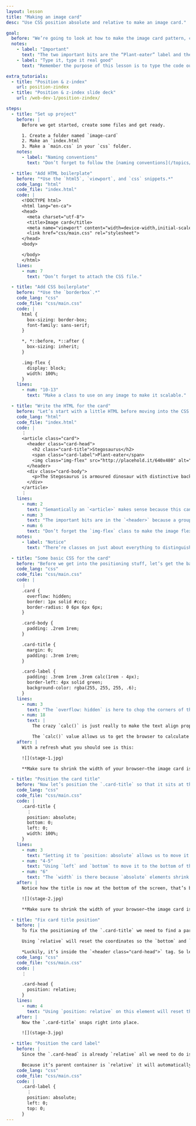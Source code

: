 ```yaml
---
layout: lesson
title: "Making an image card"
desc: "Use CSS position absolute and relative to make an image card."

goal:
  before: "We’re going to look at how to make the image card pattern, concentrating on position absolute and relative."
  notes:
    - label: "Important"
      text: "The two important bits are the “Plant-eater” label and the “Stegosaurus” heading and how they’re on top of the image."
    - label: "Type it, type it real good"
      text: "Remember the purpose of this lesson is to type the code out yourself—build up that muscle memory in your fingers!"

extra_tutorials:
  - title: "Position & z-index"
    url: position-zindex
  - title: "Position & z-index slide deck"
    url: /web-dev-1/position-zindex/

steps:
  - title: "Set up project"
    before: |
      Before we get started, create some files and get ready.

      1. Create a folder named `image-card`
      2. Make an `index.html`
      3. Make a `main.css` in your `css` folder.
    notes:
      - label: "Naming conventions"
        text: "Don’t forget to follow the [naming conventions](/topics/naming-paths-cheat-sheet/#naming-conventions)."

  - title: "Add HTML boilerplate"
    before: "*Use the `html5`, `viewport`, and `css` snippets.*"
    code_lang: "html"
    code_file: "index.html"
    code: |
      <!DOCTYPE html>
      <html lang="en-ca">
      <head>
        <meta charset="utf-8">
        <title>Image card</title>
        <meta name="viewport" content="width=device-width,initial-scale=1">
        <link href="css/main.css" rel="stylesheet">
      </head>
      <body>

      </body>
      </html>
    lines:
      - num: 7
        text: "Don’t forget to attach the CSS file."

  - title: "Add CSS boilerplate"
    before: "*Use the `borderbox`.*"
    code_lang: "css"
    code_file: "css/main.css"
    code: |
      html {
        box-sizing: border-box;
        font-family: sans-serif;
      }

      *, *::before, *::after {
        box-sizing: inherit;
      }

      .img-flex {
        display: block;
        width: 100%;
      }
    lines:
      - num: "10-13"
        text: "Make a class to use on any image to make it scalable."

  - title: "Write the HTML for the card"
    before: "Let’s start with a little HTML before moving into the CSS guts."
    code_lang: "html"
    code_file: "index.html"
    code: |
      ⋮
      <article class="card">
        <header class="card-head">
          <h2 class="card-title">Stegosaurus</h2>
          <span class="card-label">Plant-eater</span>
          <img class="img-flex" src="http://placehold.it/640x480" alt="">
        </header>
        <div class="card-body">
          <p>The Stegosaurus is armoured dinosaur with distinctive back plates and tail spikes.</p>
        </div>
      </article>
      ⋮
    lines:
      - num: 2
        text: "Semantically an `<article>` makes sense because this can stand by itself."
      - num: 3
        text: "The important bits are in the `<header>` because a group will be needed for CSS later."
      - num: 6
        text: "Don’t forget the `img-flex` class to make the image flexible."
    notes:
      - label: "Notice"
        text: "There’re classes on just about everything to distinguish them from other elements in our page."

  - title: "Some basic CSS for the card"
    before: "Before we get into the positioning stuff, let’s get the basic card look done."
    code_lang: "css"
    code_file: "css/main.css"
    code: |
      ⋮
      .card {
        overflow: hidden;
        border: 1px solid #ccc;
        border-radius: 0 6px 6px 6px;
      }

      .card-body {
        padding: .2rem 1rem;
      }

      .card-title {
        margin: 0;
        padding: .3rem 1rem;
      }

      .card-label {
        padding: .3rem 1rem .3rem calc(1rem - 4px);
        border-left: 4px solid green;
        background-color: rgba(255, 255, 255, .6);
      }
    lines:
      - num: 3
        text: "The `overflow: hidden` is here to chop the corners of the image off."
      - num: 18
        text: |
          The crazy `calc()` is just really to make the text align properly when it also has a border.

          The `calc()` value allows us to get the browser to calculate between two different units.
    after: |
      With a refresh what you should see is this:

      ![](stage-1.jpg)

      **Make sure to shrink the width of your browser—the image card is completely flexible.**

  - title: "Position the card title"
    before: "Now let’s position the `.card-title` so that it sits at the bottom of the image."
    code_lang: "css"
    code_file: "css/main.css"
    code: |
      .card-title {
        ⋮
        position: absolute;
        bottom: 0;
        left: 0;
        width: 100%;
      }
    lines:
      - num: 3
        text: "Setting it to `position: absolute` allows us to move it around using coordinates."
      - num: "4-5"
        text: "Using `left` and `bottom` to move it to the bottom of the image."
      - num: "6"
        text: "The `width` is there because `absolute` elements shrink to be as small as possible."
    after: |
      Notice how the title is now at the bottom of the screen, that’s because the coordinates for `absolute` default to position against `<body>`

      ![](stage-2.jpg)

      **Make sure to shrink the width of your browser—the image card is completely flexible.**

  - title: "Fix card title position"
    before: |
      To fix the positioning of the `.card-title` we need to find a parent element that we can set `position: relative`

      Using `relative` will reset the coordinates so the `bottom` and `left` position against the parent container instead.

      *Luckily, it’s inside the `<header class="card-head">` tag. So let’s target that!*
    code_lang: "css"
    code_file: "css/main.css"
    code: |
      ⋮

      .card-head {
        position: relative;
      }
    lines:
      - num: 4
        text: "Using `position: relative` on this element will reset the coordinate system for all `absolute` children."
    after: |
      Now the `.card-title` snaps right into place.

      ![](stage-3.jpg)

  - title: "Position the card label"
    before: |
      Since the `.card-head` is already `relative` all we need to do is just put `absolute` and coordinates onto `.card-label`

      Because it’s parent container is `relative` it will automatically position itself against that box.
    code_lang: "css"
    code_file: "css/main.css"
    code: |
      .card-label {
        ⋮
        position: absolute;
        left: 0;
        top: 0;
      }
---
```

